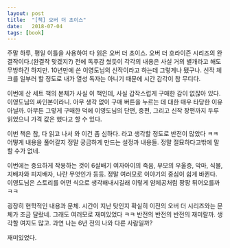 ```yaml
---
layout: post
title:  "[책] 오버 더 초이스"
date:   2018-07-04
tags: [book]
---
```


  주말 하루, 평일 이틀을 사용하여 다 읽은 오버 더 초이스. 오버 더 호라이즌 시리즈의 완결작이다.(완결작 맞겠지?) 전에 독후감 썼듯이 각각의 내용은 사실 거의 별개라고 해도 무방하긴 하지만. 10년만에 쓴 이영도님의 신작이라고 하는데 그렇게나 됐구나. 신작 체크를 일부러 할 정도로 내가 열성 독자는 아니기 때문에 시간 감각이 참 무디다.

  이번에 산 세트 책의 본체가 사실 이 책인데, 사실 갑작스럽게 구매한 감이 없잖아 있다. 이영도님의 싸인본이라니. 아무 생각 없이 구매 버튼을 누르는 데 대한 매우 타당한 이유 아닐까. 아무튼 그렇게 구매한 덕에 이영도님의 단편, 중편, 그리고 신작 장편까지 두루 읽었으니 가격 값은 했다고 할 수 있다.

  이번 책은 참, 다 읽고 나서 와 이건 좀 심하다. 라고 생각할 정도로 반전이 많았다 ㅋㅋ 어떻게 내용을 풀어갈지 정말 궁금하게 만드는 설정과 내용들. 정말 절묘하다고밖에 말할 수가 없네.

  이번에는 중요하게 작용하는 것이 6살배기 여자아이의 죽음, 부모의 우울증, 악마, 식물, 지배자와 피지배자, 나란 무엇인가 등등. 정말 여러모로 이야기의 중심이 쉽게 바뀐다. 이영도님은 스토리를 어떤 식으로 생각해내시길래 이렇게 얌체공처럼 팡팡 튀어오를까 ㅋㅋ

  굉장히 현학적인 내용과 문체. 시간이 지난 탓인지 확실히 이전의 오버 더 시리즈와는 문체가 조금 달랐네. 그래도 여러모로 재미있었다 ㅋㅋ 반전의 반전의 반전의 재미랄까. 생각할 여지도 많고. 과연 나는 6년 전의 나와 다른 사람일까?

  재미있었다.
